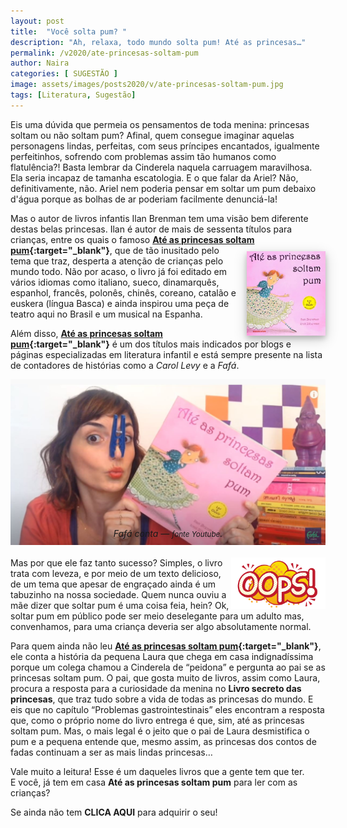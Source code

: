 ```yaml
---
layout: post
title:  "Você solta pum? "
description: "Ah, relaxa, todo mundo solta pum! Até as princesas…"
permalink: /v2020/ate-princesas-soltam-pum
author: Naira
categories: [ SUGESTÃO ]
image: assets/images/posts2020/v/ate-princesas-soltam-pum.jpg
tags: [Literatura, Sugestão]
---
```

<style>
.amazon {float: right; width: 25%; margin-left: 10px; margin-top: 10px; box-shadow: 0 4px 8px 0 rgba(0, 0, 0, 0.2), 0 6px 20px 0 rgba(0, 0, 0, 0.19);}
.obra {float: right; width: 30%; margin-bottom: 0px;}
.thumb {width: 30%; margin-left: 10px;}
.thumbpq {width: 20%; margin-left: 5px;}
.promo {float: right; width: 28%; margin-left: 10px; margin-top: 10px; box-shadow: 0 4px 8px 0 rgba(0, 0, 0, 0.2), 0 6px 20px 0 rgba(0, 0, 0, 0.19);}
@media only screen and (max-width: 520px) {
  .txt {font-size: 22px;}
  .thumb {display: block; margin-left: auto; margin-right: auto; width: 50%}
  .thumbpq {width: 33%; margin-left: 5px;}
  .promo {float: right; width: 35%}
}
figure {
  margin: 0rem;
}
figcaption {
display: block;
position: relative;
top:-30px;
font-style: italic;
text-align: center;
}
</style>
Eis uma dúvida que permeia os pensamentos de toda menina: princesas soltam ou não soltam pum? Afinal, quem consegue imaginar aquelas personagens lindas, perfeitas, com seus príncipes encantados, igualmente perfeitinhos, sofrendo com problemas assim tão humanos como flatulência?! Basta lembrar da Cinderela naquela carruagem maravilhosa. Ela seria incapaz de tamanha escatologia. E o que falar da Ariel? Não, definitivamente, não. Ariel nem poderia pensar em soltar um pum debaixo d'água porque as bolhas de ar poderiam facilmente denunciá-la! 

Mas o autor de livros infantis Ilan Brenman tem uma visão bem diferente destas belas princesas. Ilan é autor de mais de sessenta títulos para crianças, entre os quais o famoso <b>[Até as princesas soltam pum](https://www.amazon.com.br/At%C3%A9-as-Princesas-Soltam-Pum/dp/8574122394/ref=sr_1_1?__mk_pt_BR=%C3%85M%C3%85%C5%BD%C3%95%C3%91&keywords=At%C3%A9+as+Princesas+Soltam+Pum&qid=1586374450&s=books&sr=1-1&_encoding=UTF8&tag=greendot06-20&linkCode=ur2&linkId=5780b589f2ca40f86f7276edd5fe4789&camp=1789&creative=9325){:target="_blank"}</b>,<a target="_blank" href="https://www.amazon.com.br/At%C3%A9-as-Princesas-Soltam-Pum/dp/8574122394/ref=sr_1_1?__mk_pt_BR=%C3%85M%C3%85%C5%BD%C3%95%C3%91&keywords=At%C3%A9+as+Princesas+Soltam+Pum&qid=1586374450&s=books&sr=1-1&_encoding=UTF8&tag=greendot06-20&linkCode=ur2&linkId=5780b589f2ca40f86f7276edd5fe4789&camp=1789&creative=9325"><img class="amazon" src="/assets/images/posts2020/ilan/ate-pricesas-soltam-pum.webp" align="rigth"></a>  que de tão inusitado pelo tema que traz, desperta a atenção de crianças pelo mundo todo. Não por acaso, o livro já foi editado em vários idiomas como italiano, sueco, dinamarquês, espanhol, francês, polonês, chinês, coreano, catalão e euskera (língua Basca) e ainda inspirou uma peça de teatro aqui no Brasil e um musical na Espanha.

Além disso, <b>[Até as princesas soltam pum](https://www.amazon.com.br/At%C3%A9-as-Princesas-Soltam-Pum/dp/8574122394/ref=sr_1_1?__mk_pt_BR=%C3%85M%C3%85%C5%BD%C3%95%C3%91&keywords=At%C3%A9+as+Princesas+Soltam+Pum&qid=1586374450&s=books&sr=1-1&_encoding=UTF8&tag=greendot06-20&linkCode=ur2&linkId=5780b589f2ca40f86f7276edd5fe4789&camp=1789&creative=9325){:target="_blank"}</b> é um dos títulos  mais indicados por blogs e páginas especializadas em literatura infantil e está sempre presente na lista de contadores de histórias como a *Carol Levy* e a *Fafá*.
<figure>
<img src="/assets/images/posts2020/v/ate-princesas-soltam-pum-fafa.jpg" alt="Fafá conta - Até as princesas soltam pum">
<figcaption>Fafá conta &#8212; <small>fonte Youtube</small>.</figcaption>
</figure>

<img class="obra" src="/assets/images/posts2020/v/ate-princesas-soltam-pum-ops.png" align="rigth">
Mas por que ele faz tanto sucesso? Simples, o livro trata com leveza, e por meio de um texto delicioso, de um tema que apesar de engraçado ainda é um tabuzinho na nossa sociedade. Quem nunca ouviu a mãe dizer que soltar pum é uma coisa feia, hein? Ok, soltar pum em público pode ser meio deselegante para um adulto mas, convenhamos, para uma criança deveria ser algo absolutamente normal.

Para quem ainda não leu <b>[Até as princesas soltam pum](https://www.amazon.com.br/At%C3%A9-as-Princesas-Soltam-Pum/dp/8574122394/ref=sr_1_1?__mk_pt_BR=%C3%85M%C3%85%C5%BD%C3%95%C3%91&keywords=At%C3%A9+as+Princesas+Soltam+Pum&qid=1586374450&s=books&sr=1-1&_encoding=UTF8&tag=greendot06-20&linkCode=ur2&linkId=5780b589f2ca40f86f7276edd5fe4789&camp=1789&creative=9325){:target="_blank"}</b>, ele conta a história da pequena Laura que chega em casa indignadíssima porque um colega chamou a Cinderela de “peidona” e pergunta ao pai se as princesas soltam pum. O pai, que gosta muito de livros, assim como Laura, procura a resposta para a curiosidade da menina no **Livro secreto das princesas**, que traz tudo sobre a vida de todas as princesas do mundo. E eis que no capítulo “Problemas gastrointestinais” eles encontram a resposta que, como o próprio nome do livro entrega é que, sim, até as princesas soltam pum. 
Mas, o mais legal é o jeito que o pai de Laura desmistifica o pum e a pequena entende que, mesmo assim, as princesas dos contos de fadas continuam a ser as mais lindas princesas…

Vale muito a leitura! Esse é um daqueles livros que a gente tem que ter.                                      
E você, já tem em casa **Até as princesas soltam pum** para ler com as crianças?

Se ainda não tem **CLICA AQUI** para adquirir o seu! 